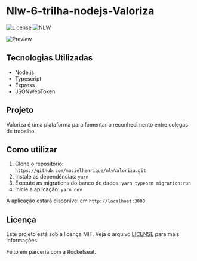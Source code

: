 # Nlw-6-trilha-nodejs-Valoriza

[![License](https://img.shields.io/static/v1?label=license&message=MIT&color=8257E5&labelColor=000000)](https://opensource.org/licenses/MIT)
[![NLW](https://img.shields.io/static/v1?label=NLW&message=Together&color=8257E5&labelColor=000000)](https://nextlevelweek.com/)

![Preview](https://raw.githubusercontent.com/rocketseat-education/nlw-06-nodejs/master/.github/preview.png)

## Tecnologias Utilizadas

- Node.js
- Typescript
- Express
- JSONWebToken

## Projeto

Valoriza é uma plataforma para fomentar o reconhecimento entre colegas de trabalho.

## Como utilizar

1. Clone o repositório: `https://github.com/macielhenrique/nlwValoriza.git`
2. Instale as dependências: `yarn`
3. Execute as migrations do banco de dados: `yarn typeorm migration:run`
4. Inicie a aplicação: `yarn dev`

A aplicação estará disponível em `http://localhost:3000`

## Licença

Este projeto está sob a licença MIT. Veja o arquivo [LICENSE](LICENSE.md) para mais informações.

Feito em parceria com a Rocketseat.
